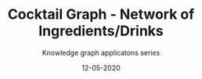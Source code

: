 ---
title: Cocktail Graph - Network of Ingredients/Drinks
subtitle: Knowledge graph applicatons series
layout: default
modal-id: 6
date: 12-05-2020
img: blank.png
iframe: https://chart-studio.plotly.com/~SkylarACD/1.embed
graphheight: 700px
graphwidth: 700px
thumbnail: cocktail_thumb_200h.jpg
alt: image-alt
description: Cocktails have a long and interesting history, the first cocktail is the old fashioned. With  4 ingredients- whisky, bitters, sugar and water; this cocktail was a marked departure from straight liquor wine or beer. In this graph we present a  constellation of beverages that are related by the basic old fashioned which sits in the center. Think of these clusters as families of drinks. Use the tool to explore known relationships or discover new ones!
---